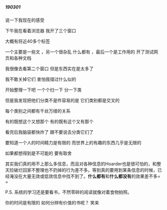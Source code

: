 ##### 190301

说一下我现在的感受



下午我在看着浏览器  我开了三个窗口

大概有将近40多个标签

一个主要是一些文 ，另一个很杂乱 什么都有 ，最后一个是工作用的 开了测试网页和各种文档



我很像去看第二个窗口 但是东西实在是太多了 

我不敢关掉它们 害怕我错过什么似的



开始整理一下吧  一个个扫一下 分一下类

但是我发现把他们分类不是件容易的是 它们类别都是交叉的

每个类别之间都有千丝万缕的关系

有的既想这个又想那个 有的既有这个又有那个



看完后我脑袋都快炸了 跟不要说去分类它们了

要知道一个人的时间精力是有限的  而世界上的有趣的东西几乎是无限的

如果都想得到是不可能的  要有取舍

其实我们真的用不上那么多信息，而且对各种信息的Hoarder也是很可怕的，和整天捡破烂回家不整理也不扔掉的行为差不多。等到真的要用到某条信息的时候，已经淹没在大量无效或低效信息中找不到了。**什么都有**和**什么都没有**的效果差不多= =

P.S. 系统的学习还是要看书，不然零碎的阅读就像对着食物拍照。



你的时间是有限的 如何分辨有价值的书呢？  笑来

